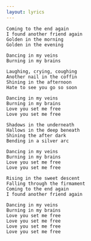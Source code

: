 ```yaml
---
layout: lyrics
---
```


    Coming to the end again
    I found another friend again
    Golden in the morning
    Golden in the evening

    Dancing in my veins
    Burning in my brains

    Laughing, crying, coughing
    Another nail in the coffin
    Shining in the afternoon
    Hate to see you go so soon

    Dancing in my veins
    Burning in my brains
    Love you set me free
    Love you set me free

    Shadows in the underneath
    Hallows in the deep beneath
    Shining the after dark
    Bending in a silver arc

    Dancing in my veins
    Burning in my brains
    Love you set me free
    Love you set me free

    Rising in the sweet descent 
    Falling through the firmament
    Coming to the end again
    I found another friend again

    Dancing in my veins
    Burning in my brains
    Love you set me free
    Love you set me free
    Love you set me free
    Love you set me free
